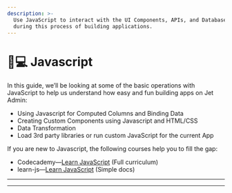 ```yaml
---
description: >-
  Use JavaScript to interact with the UI Components, APIs, and Database Queries
  during this process of building applications.
---
```


# 👨💻 Javascript

In this guide, we’ll be looking at some of the basic operations with JavaScript to help us understand how easy and fun building apps on Jet Admin:

* Using Javascript for Computed Columns and Binding Data
* Creating Custom Components using Javascript and HTML/CSS
* Data Transformation
* Load 3rd party libraries or run custom JavaScript for the current App



If you are new to Javascript, the following courses help you to fill the gap:

* Codecademy—[Learn JavaScript](https://www.codecademy.com/learn/introduction-to-javascript) (Full curriculum)
* learn-js—[Learn JavaScript](https://www.learn-js.org/) (Simple docs)



****

****
